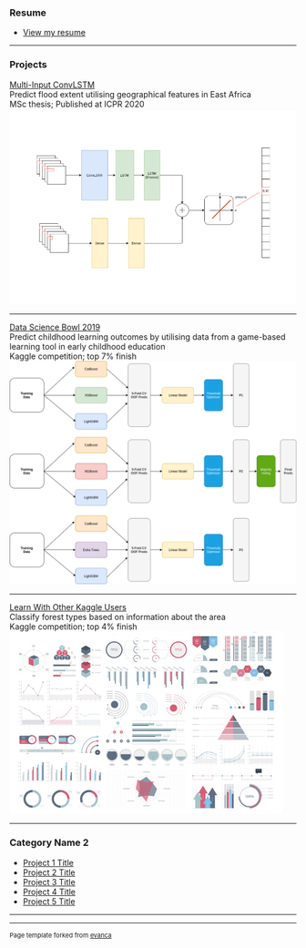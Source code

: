 ### Resume

- [View my resume](/pdf/resume.pdf)

---


### Projects 

[Multi-Input ConvLSTM](/msc)
<br>
Predict flood extent utilising geographical features in East Africa
<br>
MSc thesis; Published at ICPR 2020
<br>
<img src="images/model_cropped.png?raw=true"/>

---
[Data Science Bowl 2019](/pdf/sample_presentation.pdf)
<br>
Predict childhood learning outcomes by utilising data from a game-based learning tool in early childhood
education
<br>
Kaggle competition; top 7% finish
<br>
<img src="images/ds-bowl19.png?raw=true"/>

---
[Learn With Other Kaggle Users](http://example.com/)
<br>
Classify forest types based on information about the area
<br>
Kaggle competition; top 4% finish
<br>
<img src="images/dummy_thumbnail.jpg?raw=true"/>

---

### Category Name 2

- [Project 1 Title](http://example.com/)
- [Project 2 Title](http://example.com/)
- [Project 3 Title](http://example.com/)
- [Project 4 Title](http://example.com/)
- [Project 5 Title](http://example.com/)

---




---
<p style="font-size:11px">Page template forked from <a href="https://github.com/evanca/quick-portfolio">evanca</a></p>
<!-- Remove above link if you don't want to attibute -->
